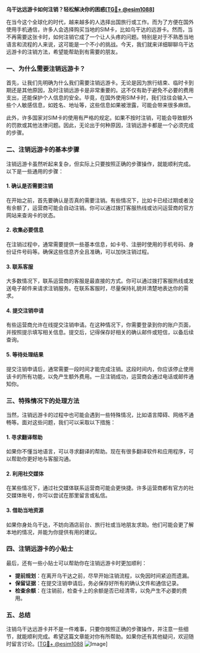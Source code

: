 **乌干达远游卡如何注销？轻松解决你的困惑[[TG💪+ @esim1088](https://t.me/s/esim1088)]**

在当今这个全球化的时代，越来越多的人选择出国旅行或工作。而为了方便在国外使用手机通信，许多人会选择购买当地的SIM卡，比如乌干达的远游卡。然而，当不再需要这张卡时，如何注销它成了一个让人头疼的问题。特别是对于不熟悉当地语言和流程的人来说，这可能是一个不小的挑战。今天，我们就来详细聊聊乌干达远游卡的注销方法，希望能帮助到有需要的朋友。

### 一、为什么需要注销远游卡？

首先，让我们先明确为什么我们需要注销远游卡。无论是因为旅行结束、临时卡到期还是其他原因，及时注销远游卡是非常重要的。这不仅有助于避免不必要的费用支出，还能保护个人信息的安全。毕竟，在国外使用SIM卡时，我们往往会输入一些个人敏感信息，如姓名、地址等，这些信息如果被泄露，可能会带来很多麻烦。

此外，许多国家对SIM卡的使用有严格的规定。如果不按时注销，可能会导致额外的罚款或其他法律问题。因此，无论出于何种原因，注销远游卡都是一个必须完成的步骤。

### 二、注销远游卡的基本步骤

注销远游卡虽然听起来复杂，但实际上只要按照正确的步骤操作，就能顺利完成。以下是一些通用的步骤：

#### 1. 确认是否需要注销

在开始之前，首先要确认是否真的需要注销。有些情况下，比如卡已经过期或者没有余额了，运营商可能会自动注销。你可以通过拨打客服热线或访问运营商的官方网站来查询卡的状态。

#### 2. 收集必要信息

在注销过程中，通常需要提供一些基本信息，如卡号、注册时使用的手机号码、身份证件号码等。确保这些信息齐全且准确，可以加快注销过程。

#### 3. 联系客服

大多数情况下，联系运营商的客服是最直接的方式。你可以通过拨打客服热线或发送电子邮件来请求注销服务。在联系客服时，尽量保持礼貌并清楚地表达你的需求。

#### 4. 提交注销申请

有些运营商允许在线提交注销申请。在这种情况下，你需要登录到你的账户页面，并按照提示填写相关信息。提交后，记得保存好相关的确认邮件或短信，以备后续查询。

#### 5. 等待处理结果

提交注销申请后，通常需要一段时间才能完成注销。这段时间内，你应该停止使用该卡的所有功能，以免产生额外费用。一旦注销成功，运营商会通过电话或邮件通知你。

### 三、特殊情况下的处理方法

当然，注销远游卡的过程中也可能会遇到一些特殊情况，比如语言障碍、网络不通畅等。面对这些问题，我们可以采取以下措施：

#### 1. 寻求翻译帮助

如果你不懂当地语言，可以寻求翻译的帮助。现在有很多翻译软件和应用程序，可以帮助你更好地与客服沟通。

#### 2. 利用社交媒体

在某些情况下，通过社交媒体联系运营商可能会更快捷。许多运营商都有官方的社交媒体账号，你可以尝试在那里留言或私信。

#### 3. 借助当地资源

如果你身处乌干达，不妨向酒店前台、旅行社或当地朋友求助。他们可能会更了解本地的情况，并能为你提供有用的建议。

### 四、注销远游卡的小贴士

最后，还有一些小贴士可以帮助你在注销远游卡时更加顺利：

- **提前规划**：在离开乌干达之前，尽早开始注销流程，以免因时间紧迫而遗漏。
- **保留证据**：在提交注销申请后，务必保存好所有的确认文件和通信记录。
- **检查余额**：在注销前，检查卡上的余额是否已经清零，以免产生不必要的费用。

### 五、总结

注销乌干达远游卡并不是一件难事，只要你按照正确的步骤操作，并注意一些细节，就能顺利完成。希望这篇文章能对你有所帮助。如果你还有其他疑问，欢迎随时留言讨论。[[TG💪+ @esim1088](https://t.me/s/esim1088) ![Image](https://i.postimg.cc/4NQfJmqS/Snipaste-2025-05-13-00-14-12.png)]